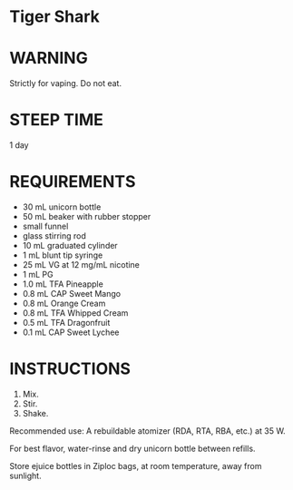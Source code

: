 # Tiger Shark

# WARNING

Strictly for vaping. Do not eat.

# STEEP TIME

1 day

# REQUIREMENTS

* 30 mL unicorn bottle
* 50 mL beaker with rubber stopper
* small funnel
* glass stirring rod
* 10 mL graduated cylinder
* 1 mL blunt tip syringe
* 25 mL VG at 12 mg/mL nicotine
* 1 mL PG
* 1.0 mL TFA Pineapple
* 0.8 mL CAP Sweet Mango
* 0.8 mL Orange Cream
* 0.8 mL TFA Whipped Cream
* 0.5 mL TFA Dragonfruit
* 0.1 mL CAP Sweet Lychee

# INSTRUCTIONS

1. Mix.
2. Stir.
3. Shake.

Recommended use: A rebuildable atomizer (RDA, RTA, RBA, etc.) at 35 W.

For best flavor, water-rinse and dry unicorn bottle between refills.

Store ejuice bottles in Ziploc bags, at room temperature, away from sunlight.
